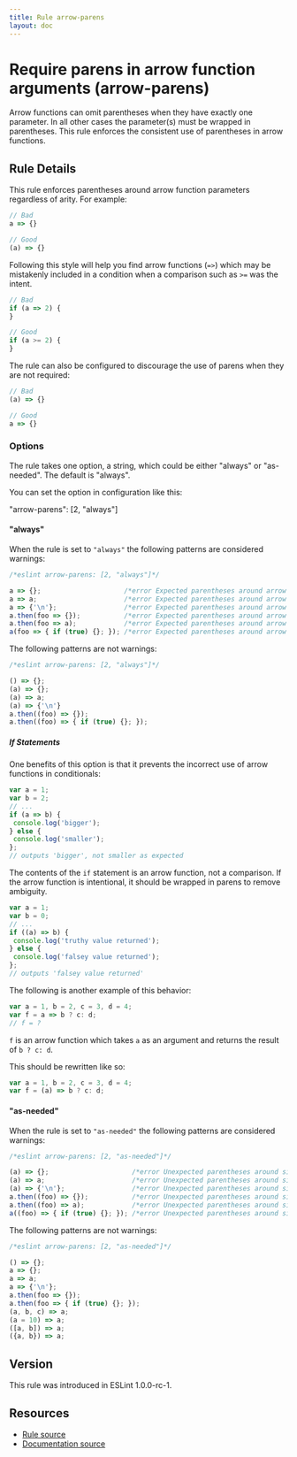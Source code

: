 ```yaml
---
title: Rule arrow-parens
layout: doc
---
```

<!-- Note: No pull requests accepted for this file. See README.md in the root directory for details. -->
# Require parens in arrow function arguments (arrow-parens)

Arrow functions can omit parentheses when they have exactly one parameter. In all other cases the parameter(s) must
be wrapped in parentheses. This rule enforces the consistent use of parentheses in arrow functions.

## Rule Details

This rule enforces parentheses around arrow function parameters regardless of arity. For example:

```js
// Bad
a => {}

// Good
(a) => {}
```

Following this style will help you find arrow functions (`=>`) which may be mistakenly included in a condition
when a comparison such as `>=` was the intent.


```js
// Bad
if (a => 2) {
}

// Good
if (a >= 2) {
}
```

The rule can also be configured to discourage the use of parens when they are not required:

```js
// Bad
(a) => {}

// Good
a => {}
```

### Options

The rule takes one option, a string, which could be either "always" or "as-needed". The default is "always".

You can set the option in configuration like this:

"arrow-parens": [2, "always"]

#### "always"

When the rule is set to `"always"` the following patterns are considered warnings:

```js
/*eslint arrow-parens: [2, "always"]*/

a => {};                     /*error Expected parentheses around arrow function argument.*/
a => a;                      /*error Expected parentheses around arrow function argument.*/
a => {'\n'};                 /*error Expected parentheses around arrow function argument.*/
a.then(foo => {});           /*error Expected parentheses around arrow function argument.*/
a.then(foo => a);            /*error Expected parentheses around arrow function argument.*/
a(foo => { if (true) {}; }); /*error Expected parentheses around arrow function argument.*/
```

The following patterns are not warnings:

```js
/*eslint arrow-parens: [2, "always"]*/

() => {};
(a) => {};
(a) => a;
(a) => {'\n'}
a.then((foo) => {});
a.then((foo) => { if (true) {}; });
```

##### If Statements

One benefits of this option is that it prevents the incorrect use of arrow functions in conditionals:

```js
var a = 1;
var b = 2;
// ...
if (a => b) {
 console.log('bigger');
} else {
 console.log('smaller');
};
// outputs 'bigger', not smaller as expected
```

The contents of the `if` statement is an arrow function, not a comparison.
If the arrow function is intentional, it should be wrapped in parens to remove ambiguity.

```js
var a = 1;
var b = 0;
// ...
if ((a) => b) {
 console.log('truthy value returned');
} else {
 console.log('falsey value returned');
};
// outputs 'falsey value returned'
```

The following is another example of this behavior:

```js
var a = 1, b = 2, c = 3, d = 4;
var f = a => b ? c: d;
// f = ?
```

`f` is an arrow function which takes `a` as an argument and returns the result of `b ? c: d`.

This should be rewritten like so:

```js
var a = 1, b = 2, c = 3, d = 4;
var f = (a) => b ? c: d;
```


#### "as-needed"

When the rule is set to `"as-needed"` the following patterns are considered warnings:

```js
/*eslint arrow-parens: [2, "as-needed"]*/

(a) => {};                     /*error Unexpected parentheses around single function argument*/
(a) => a;                      /*error Unexpected parentheses around single function argument*/
(a) => {'\n'};                 /*error Unexpected parentheses around single function argument*/
a.then((foo) => {});           /*error Unexpected parentheses around single function argument*/
a.then((foo) => a);            /*error Unexpected parentheses around single function argument*/
a((foo) => { if (true) {}; }); /*error Unexpected parentheses around single function argument*/
```

The following patterns are not warnings:

```js
/*eslint arrow-parens: [2, "as-needed"]*/

() => {};
a => {};
a => a;
a => {'\n'};
a.then(foo => {});
a.then(foo => { if (true) {}; });
(a, b, c) => a;
(a = 10) => a;
([a, b]) => a;
({a, b}) => a;
```

## Version

This rule was introduced in ESLint 1.0.0-rc-1.

## Resources

* [Rule source](https://github.com/eslint/eslint/tree/master/lib/rules/arrow-parens.js)
* [Documentation source](https://github.com/eslint/eslint/tree/master/docs/rules/arrow-parens.md)
